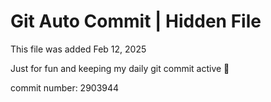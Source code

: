 # Git Auto Commit | Hidden File

This file was added Feb 12, 2025

Just for fun and keeping my daily git commit active 🤪

commit number: 2903944
